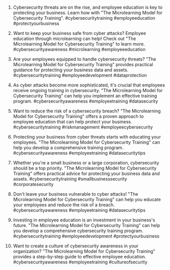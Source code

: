 1. Cybersecurity threats are on the rise, and employee education is key to protecting your business. Learn how with "The Microlearning Model for Cybersecurity Training". #cybersecuritytraining #employeeducation #protectyourbusiness

2. Want to keep your business safe from cyber attacks? Employee education through microlearning can help! Check out "The Microlearning Model for Cybersecurity Training" to learn more. #cybersecurityawareness #microlearning #employeeeducation

3. Are your employees equipped to handle cybersecurity threats? "The Microlearning Model for Cybersecurity Training" provides practical guidance for protecting your business data and assets. #cybersecuritytraining #employeedevelopment #dataprotection

4. As cyber attacks become more sophisticated, it's crucial that employees receive ongoing training in cybersecurity. "The Microlearning Model for Cybersecurity Training" can help you implement an effective training program. #cybersecurityawareness #employeetraining #datasecurity

5. Want to reduce the risk of a cybersecurity breach? "The Microlearning Model for Cybersecurity Training" offers a proven approach to employee education that can help protect your business. #cybersecuritytraining #riskmanagement #employeecybersecurity

6. Protecting your business from cyber threats starts with educating your employees. "The Microlearning Model for Cybersecurity Training" can help you develop a comprehensive training program. #cybersecurityawareness #employeetraining #datasecuritytips

7. Whether you're a small business or a large corporation, cybersecurity should be a top priority. "The Microlearning Model for Cybersecurity Training" offers practical advice for protecting your business data and assets. #cybersecuritytraining #smallbusinesssecurity #corporatesecurity

8. Don't leave your business vulnerable to cyber attacks! "The Microlearning Model for Cybersecurity Training" can help you educate your employees and reduce the risk of a breach. #cybersecurityawareness #employeetraining #datasecuritytips

9. Investing in employee education is an investment in your business's future. "The Microlearning Model for Cybersecurity Training" can help you develop a comprehensive cybersecurity training program. #cybersecuritytraining #employeedevelopment #protectyourbusiness

10. Want to create a culture of cybersecurity awareness in your organization? "The Microlearning Model for Cybersecurity Training" provides a step-by-step guide to effective employee education. #cybersecurityawareness #employeetraining #cultureofsecurity

